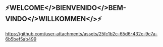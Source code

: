 ## ⚡WELCOME</>BIENVENIDO</>BEM-VINDO</>WILLKOMMEN</>⚡

https://github.com/user-attachments/assets/25fc1b2c-65d6-432c-9c7a-6b5bef5ab499

